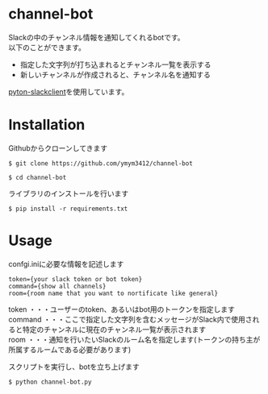 # channel-bot
Slackの中のチャンネル情報を通知してくれるbotです。  
以下のことができます。

- 指定した文字列が打ち込まれるとチャンネル一覧を表示する
- 新しいチャンネルが作成されると、チャンネル名を通知する

[pyton-slackclient](https://github.com/slackhq/python-slackclient)を使用しています。


# Installation
Githubからクローンしてきます
```
$ git clone https://github.com/ymym3412/channel-bot
```
```
$ cd channel-bot
```
  
ライブラリのインストールを行います
```
$ pip install -r requirements.txt
```

# Usage
confgi.iniに必要な情報を記述します
```
token={your slack token or bot token}
command={show all channels}
room={room name that you want to nortificate like general}
```
token ・・・ユーザーのtoken、あるいはbot用のトークンを指定します  
command ・・・ここで指定した文字列を含むメッセージがSlack内で使用されると特定のチャンネルに現在のチャンネル一覧が表示されます  
room ・・・通知を行いたいSlackのルーム名を指定します(トークンの持ち主が所属するルームである必要があります)
  
スクリプトを実行し、botを立ち上げます
```
$ python channel-bot.py
```
